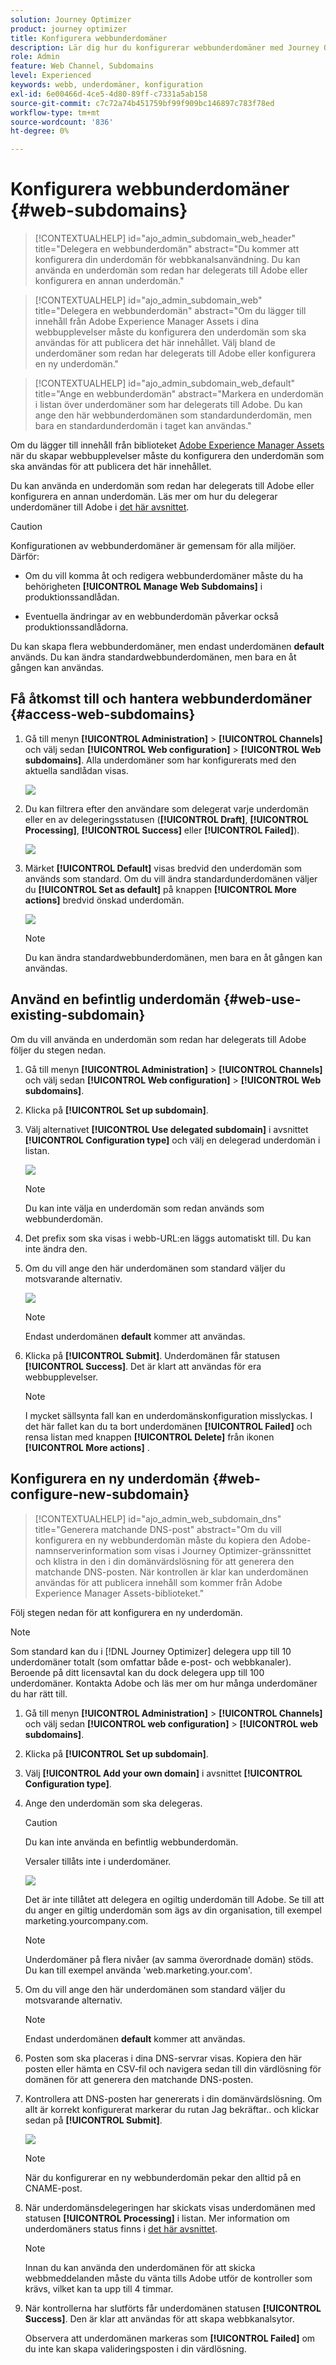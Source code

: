 ```yaml
---
solution: Journey Optimizer
product: journey optimizer
title: Konfigurera webbunderdomäner
description: Lär dig hur du konfigurerar webbunderdomäner med Journey Optimizer
role: Admin
feature: Web Channel, Subdomains
level: Experienced
keywords: webb, underdomäner, konfiguration
exl-id: 6e00466d-4ce5-4d80-89ff-c7331a5ab158
source-git-commit: c7c72a74b451759bf99f909bc146897c783f78ed
workflow-type: tm+mt
source-wordcount: '836'
ht-degree: 0%

---
```


# Konfigurera webbunderdomäner {#web-subdomains}

>[!CONTEXTUALHELP]
>id="ajo_admin_subdomain_web_header"
>title="Delegera en webbunderdomän"
>abstract="Du kommer att konfigurera din underdomän för webbkanalsanvändning. Du kan använda en underdomän som redan har delegerats till Adobe eller konfigurera en annan underdomän."

>[!CONTEXTUALHELP]
>id="ajo_admin_subdomain_web"
>title="Delegera en webbunderdomän"
>abstract="Om du lägger till innehåll från Adobe Experience Manager Assets i dina webbupplevelser måste du konfigurera den underdomän som ska användas för att publicera det här innehållet. Välj bland de underdomäner som redan har delegerats till Adobe eller konfigurera en ny underdomän."

>[!CONTEXTUALHELP]
>id="ajo_admin_subdomain_web_default"
>title="Ange en webbunderdomän"
>abstract="Markera en underdomän i listan över underdomäner som har delegerats till Adobe. Du kan ange den här webbunderdomänen som standardunderdomän, men bara en standardunderdomän i taget kan användas."

Om du lägger till innehåll från biblioteket [Adobe Experience Manager Assets](../content-management/assets.md) när du skapar webbupplevelser måste du konfigurera den underdomän som ska användas för att publicera det här innehållet.

Du kan använda en underdomän som redan har delegerats till Adobe eller konfigurera en annan underdomän. Läs mer om hur du delegerar underdomäner till Adobe i [det här avsnittet](../configuration/delegate-subdomain.md).

>[!CAUTION]
>
>Konfigurationen av webbunderdomäner är gemensam för alla miljöer. Därför:
>
>* Om du vill komma åt och redigera webbunderdomäner måste du ha behörigheten **[!UICONTROL Manage Web Subdomains]** i produktionssandlådan.
>
> * Eventuella ändringar av en webbunderdomän påverkar också produktionssandlådorna.

Du kan skapa flera webbunderdomäner, men endast underdomänen **default** används. Du kan ändra standardwebbunderdomänen, men bara en åt gången kan användas.

## Få åtkomst till och hantera webbunderdomäner {#access-web-subdomains}

1. Gå till menyn **[!UICONTROL Administration]** > **[!UICONTROL Channels]** och välj sedan **[!UICONTROL Web configuration]** > **[!UICONTROL Web subdomains]**. Alla underdomäner som har konfigurerats med den aktuella sandlådan visas.

   ![](assets/web-access-subdomains.png)

1. Du kan filtrera efter den användare som delegerat varje underdomän eller en av delegeringsstatusen (**[!UICONTROL Draft]**, **[!UICONTROL Processing]**, **[!UICONTROL Success]** eller **[!UICONTROL Failed]**).

   ![](assets/web-filter-subdomains.png)

1. Märket **[!UICONTROL Default]** visas bredvid den underdomän som används som standard. Om du vill ändra standardunderdomänen väljer du **[!UICONTROL Set as default]** på knappen **[!UICONTROL More actions]** bredvid önskad underdomän.

   ![](assets/web-subdomain-default.png)

   >[!NOTE]
   >
   >Du kan ändra standardwebbunderdomänen, men bara en åt gången kan användas.

## Använd en befintlig underdomän {#web-use-existing-subdomain}

Om du vill använda en underdomän som redan har delegerats till Adobe följer du stegen nedan.

1. Gå till menyn **[!UICONTROL Administration]** > **[!UICONTROL Channels]** och välj sedan **[!UICONTROL Web configuration]** > **[!UICONTROL Web subdomains]**.

1. Klicka på **[!UICONTROL Set up subdomain]**.

1. Välj alternativet **[!UICONTROL Use delegated subdomain]** i avsnittet **[!UICONTROL Configuration type]** och välj en delegerad underdomän i listan.

   ![](assets/web-subdomain-details.png)

   >[!NOTE]
   >
   >Du kan inte välja en underdomän som redan används som webbunderdomän.

1. Det prefix som ska visas i webb-URL:en läggs automatiskt till. Du kan inte ändra den.

1. Om du vill ange den här underdomänen som standard väljer du motsvarande alternativ.

   ![](assets/web-subdomain-details-default.png)

   >[!NOTE]
   >
   >Endast underdomänen **default** kommer att användas.

1. Klicka på **[!UICONTROL Submit]**. Underdomänen får statusen **[!UICONTROL Success]**. Det är klart att användas för era webbupplevelser.

   >[!NOTE]
   >
   >I mycket sällsynta fall kan en underdomänskonfiguration misslyckas. I det här fallet kan du ta bort underdomänen **[!UICONTROL Failed]** och rensa listan med knappen **[!UICONTROL Delete]** från ikonen **[!UICONTROL More actions]** .

## Konfigurera en ny underdomän {#web-configure-new-subdomain}

>[!CONTEXTUALHELP]
>id="ajo_admin_web_subdomain_dns"
>title="Generera matchande DNS-post"
>abstract="Om du vill konfigurera en ny webbunderdomän måste du kopiera den Adobe-namnserverinformation som visas i Journey Optimizer-gränssnittet och klistra in den i din domänvärdslösning för att generera den matchande DNS-posten. När kontrollen är klar kan underdomänen användas för att publicera innehåll som kommer från Adobe Experience Manager Assets-biblioteket."

Följ stegen nedan för att konfigurera en ny underdomän.

>[!NOTE]
>
>Som standard kan du i [!DNL Journey Optimizer] delegera upp till 10 underdomäner totalt (som omfattar både e-post- och webbkanaler). Beroende på ditt licensavtal kan du dock delegera upp till 100 underdomäner. Kontakta Adobe och läs mer om hur många underdomäner du har rätt till.

1. Gå till menyn **[!UICONTROL Administration]** > **[!UICONTROL Channels]** och välj sedan **[!UICONTROL web configuration]** > **[!UICONTROL web subdomains]**.

1. Klicka på **[!UICONTROL Set up subdomain]**.

1. Välj **[!UICONTROL Add your own domain]** i avsnittet **[!UICONTROL Configuration type]**.

1. Ange den underdomän som ska delegeras.

   >[!CAUTION]
   >
   >Du kan inte använda en befintlig webbunderdomän.
   >
   >Versaler tillåts inte i underdomäner.

   ![](assets/web-add-your-own-domain.png)

   Det är inte tillåtet att delegera en ogiltig underdomän till Adobe. Se till att du anger en giltig underdomän som ägs av din organisation, till exempel marketing.yourcompany.com.

   >[!NOTE]
   >
   >Underdomäner på flera nivåer (av samma överordnade domän) stöds. Du kan till exempel använda &#39;web.marketing.your.com&#39;.

1. Om du vill ange den här underdomänen som standard väljer du motsvarande alternativ.

   >[!NOTE]
   >
   >Endast underdomänen **default** kommer att användas.

1. Posten som ska placeras i dina DNS-servrar visas. Kopiera den här posten eller hämta en CSV-fil och navigera sedan till din värdlösning för domänen för att generera den matchande DNS-posten.

1. Kontrollera att DNS-posten har genererats i din domänvärdslösning. Om allt är korrekt konfigurerat markerar du rutan Jag bekräftar.. och klickar sedan på **[!UICONTROL Submit]**.

   ![](assets/web-add-your-own-domain-confirm.png)

   >[!NOTE]
   >
   >När du konfigurerar en ny webbunderdomän pekar den alltid på en CNAME-post.

1. När underdomänsdelegeringen har skickats visas underdomänen med statusen **[!UICONTROL Processing]** i listan. Mer information om underdomäners status finns i [det här avsnittet](../configuration/about-subdomain-delegation.md#access-delegated-subdomains).<!--Same statuses?-->

   >[!NOTE]
   >
   >Innan du kan använda den underdomänen för att skicka webbmeddelanden måste du vänta tills Adobe utför de kontroller som krävs, vilket kan ta upp till 4 timmar.

1. När kontrollerna har slutförts får underdomänen statusen **[!UICONTROL Success]**. Den är klar att användas för att skapa webbkanalsytor.

   Observera att underdomänen markeras som **[!UICONTROL Failed]** om du inte kan skapa valideringsposten i din värdlösning.

<!--
Only a subdomain with the **[!UICONTROL Success]** status can be set as default.
You cannot delete a subdomain with the **[!UICONTROL Processing]** status.
-->
